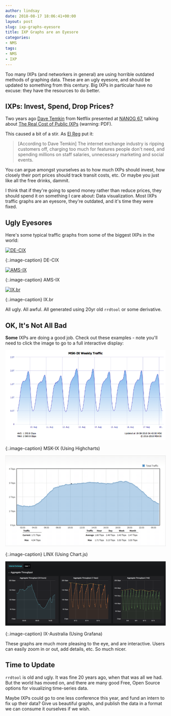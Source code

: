```yaml
---
author: lindsay
date: 2018-08-17 18:06:41+00:00
layout: post
slug: ixp-graphs-eyesore
title: IXP Graphs are an Eyesore
categories:
- NMS
tags:
- NMS
- IXP
---
```


Too many IXPs (and networkers in general) are using horrible outdated methods of graphing data. These are an ugly eyesore, and should be updated to something from this century. Big IXPs in particular have no excuse: they have the resources to do better. 

## IXPs: Invest, Spend, Drop Prices?

Two years ago [Dave Temkin](https://twitter.com/dtemkin) from Netflix presented at [NANOG 67](https://nanog.org/meetings/nanog67/home), talking about [The Real Cost of Public IXPs](https://www.nanog.org/sites/default/files/Temkin_The_Real_Cost.pdf) (warning: PDF).

This caused a bit of a stir. As [El Reg](https://www.theregister.co.uk/2016/06/20/netflix_picks_fight_with_internet_exchange_industry/) put it:

> [According to Dave Temkin] The internet exchange industry is ripping customers off, charging too much for features people don't need, and spending millions on staff salaries, unnecessary marketing and social events.

You can argue amongst yourselves as to how much IXPs should invest, how closely their port prices should track transit costs, etc. Or maybe you just like all the free drinks, dammit.

I think that if they're going to spend money rather than reduce prices, they should spend it on something I care about: Data visualization. Most IXPs traffic graphs are an eyesore, they're outdated, and it's time they were fixed.

## Ugly Eyesores

Here's some typical traffic graphs from some of the biggest IXPs in the world:

[![DE-CIX](https://www.de-cix.net/traffic_FRA-1month-1170-400.png)](https://www.de-cix.net/en/locations/germany/frankfurt/statistics)

{:.image-caption}
DE-CIX

[![AMS-IX](https://stats.ams-ix.net/cgi-bin/stats/16all?log=totalall;png=yearly)](https://ams-ix.net/technical/statistics)

{:.image-caption}
AMS-IX

[![IX.br](https://old.ix.br/images/pix/agregado_bps1-daily1.png)](https://ix.br)

{:.image-caption}
IX.br

All ugly. All awful. All generated using 20yr old `rrdtool` or some derivative.

## OK, It's Not All Bad

**Some** IXPs are doing a good job. Check out these examples - note you'll need to click the image to go to a full interactive display:

[![MSK-IX](/assets/2018/08/msk-ix.png)](https://www.msk-ix.ru/en/traffic/)

{:.image-caption}
MSK-IX (Using Highcharts)

[![LINX](/assets/2018/08/linx.png)](https://portal.linx.net)

{:.image-caption}
LINX (Using Chart.js)

[![IX-AU](/assets/2018/08/ix-au.png)](https://metrics.ix.asn.au)

{:.image-caption}
IX-Australia (Using Grafana)

These graphs are much more pleasing to the eye, and are interactive. Users can easily zoom in or out, add details, etc. So much nicer. 

## Time to Update

`rrdtool` is old and ugly. It was fine 20 years ago, when that was all we had. But the world has moved on, and there are many good Free, Open Source options for visualizing time-series data. 

Maybe IXPs could go to one less conference this year, and fund an intern to fix up their data? Give us beautiful graphs, and publish the data in a format we can consume it ourselves if we wish.

